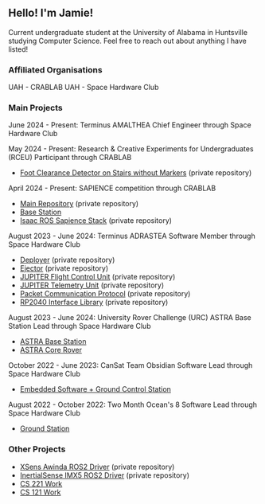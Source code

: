 ## Hello! I'm Jamie!
Current undergraduate student at the University of Alabama in Huntsville studying Computer Science. Feel free to reach out about anything I have listed!

### Affiliated Organisations
UAH - CRABLAB
UAH - Space Hardware Club

### Main Projects
June 2024 - Present: Terminus AMALTHEA Chief Engineer through Space Hardware Club

May 2024 - Present: Research & Creative Experiments for Undergraduates (RCEU) Participant through CRABLAB
- [Foot Clearance Detector on Stairs without Markers](https://gitlab.uah.edu/uah-crablab/ros2/rceu-2024/foot-clearance-detector) (private repository)

April 2024 - Present: SAPIENCE competition through CRABLAB
- [Main Repository](https://gitlab.uah.edu/jds0099/sapience) (private repository)
- [Base Station](https://github.com/Aeyu17/sapience-base-station)
- [Isaac ROS Sapience Stack](https://gitlab.uah.edu/uah-crablab/ros2/orin-nano/isaac-ros-sapience) (private repository)

August 2023 - June 2024: Terminus ADRASTEA Software Member through Space Hardware Club
- [Deployer](https://github.com/Terminus-Suborbital-Research-Program/ADRASTEA-DEPLOYER) (private repository)
- [Ejector](https://github.com/Terminus-Suborbital-Research-Program/ADRASTEA-EJECTOR) (private repository)
- [JUPITER Flight Control Unit](https://github.com/Terminus-Suborbital-Research-Program/JUPITER-FCU) (private repository)
- [JUPITER Telemetry Unit](https://github.com/Terminus-Suborbital-Research-Program/JUPITER-APCU) (private repository)
- [Packet Communication Protocol](https://github.com/Terminus-Suborbital-Research-Program/PacketCommunications) (private repository)
- [RP2040 Interface Library](https://github.com/Terminus-Suborbital-Research-Program/TERMINUS-PICO) (private repository)

August 2023 - June 2024: University Rover Challenge (URC) ASTRA Base Station Lead through Space Hardware Club
- [ASTRA Base Station](https://github.com/SHC-ASTRA/rover-Basestation-Release)
- [ASTRA Core Rover](https://github.com/SHC-ASTRA/rover-Core)

October 2022 - June 2023: CanSat Team Obsidian Software Lead through Space Hardware Club
- [Embedded Software + Ground Control Station](https://github.com/Aeyu17/CanSat23-Obsidian)

August 2022 - October 2022: Two Month Ocean's 8 Software Lead through Space Hardware Club
- [Ground Station](https://github.com/Aeyu17/SHC-Ocean8-Two-Month)

### Other Projects
- [XSens Awinda ROS2 Driver](https://gitlab.uah.edu/uah-crablab/ros2/drivers/xsens_awinda) (private repository)
- [InertialSense IMX5 ROS2 Driver](https://gitlab.uah.edu/uah-crablab/ros2/drivers/inertialsense_imx5) (private repository)
- [CS 221 Work](https://github.com/Aeyu17/CS-221-UAH)
- [CS 121 Work](https://github.com/Aeyu17/CS-121-UAH)

